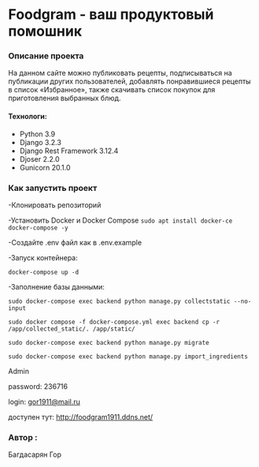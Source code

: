 #  Foodgram - ваш продуктовый помошник 


### Описание проекта
На данном сайте можно публиковать рецепты, подписываться на публикации других пользователей, добавлять понравившиеся рецепты в список «Избранное», также скачивать список покупок для приготовления выбранных блюд.

#### Технологи:

- Python 3.9
- Django 3.2.3
- Django Rest Framework 3.12.4
- Djoser 2.2.0
- Gunicorn 20.1.0


### Как запустить проект 

-Клонировать репозиторий

-Установить Docker и Docker Compose
`sudo apt install docker-ce docker-compose -y`

-Cоздайте .env файл как в .env.example

-Запуск контейнера:

`docker-compose up -d`

-Заполнение базы данными:

`sudo docker-compose exec backend python manage.py collectstatic --no-input`

`sudo docker compose -f docker-compose.yml exec backend cp -r /app/collected_static/. /app/static/`

`sudo docker-compose exec backend python manage.py migrate`

`sudo docker-compose exec backend python manage.py import_ingredients`

 Admin

  password: 236716

  login: gor1911@mail.ru

  доступен тут: http://foodgram1911.ddns.net/

### Автор :

Багдасарян Гор